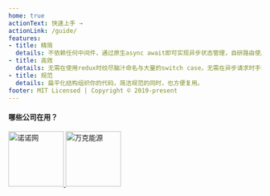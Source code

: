 ```yaml
---
home: true
actionText: 快速上手 →
actionLink: /guide/
features:
- title: 精简
  details: 不依赖任何中间件，通过原生async await即可实现异步状态管理，自研路由使用简单概念少。
- title: 高效
  details: 无需在使用redux时绞尽脑汁命名与大量的switch case，无需在异步请求时手动控制loading状态。
- title: 规范
  details: 扁平化结构组织你的代码，简洁规范的同时，也方便复用。
footer: MIT Licensed | Copyright © 2019-present
---
```


#### 哪些公司在用？
<a href="https://www.jss.com.cn/" target="_blank" class="logo">
  <img src="/images/logos/nuonuo.png" alt="诺诺网" width="110" />
</a>
<a href="http://www.wankeauto.com/" target="_blank" class="logo">
  <img src="/images/logos/wanke.png" alt="万克能源" width="110" />
</a>